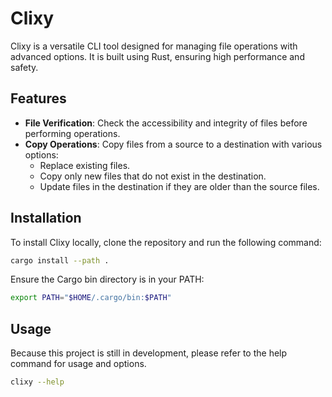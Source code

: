 # Clixy

Clixy is a versatile CLI tool designed for managing file operations with advanced options. It is built using Rust, ensuring high performance and safety.

## Features

-   **File Verification**: Check the accessibility and integrity of files before performing operations.
-   **Copy Operations**: Copy files from a source to a destination with various options:
    -   Replace existing files.
    -   Copy only new files that do not exist in the destination.
    -   Update files in the destination if they are older than the source files.

## Installation

To install Clixy locally, clone the repository and run the following command:

```sh
cargo install --path .
```

Ensure the Cargo bin directory is in your PATH:

```sh
export PATH="$HOME/.cargo/bin:$PATH"
```

## Usage

Because this project is still in development, please refer to the help command for usage and options.

```sh
clixy --help
```
